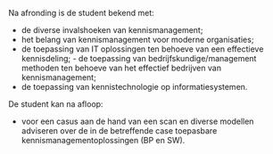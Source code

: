 Na afronding is de student bekend met:
- de diverse invalshoeken van kennismanagement;
- het belang van kennismanagement voor moderne organisaties;
- de toepassing van IT oplossingen ten behoeve van een effectieve kennisdeling; - de toepassing van bedrijfskundige/management methoden ten behoeve van het effectief bedrijven van kennismanagement;
- de toepassing van kennistechnologie op informatiesystemen.

De student kan na afloop:
- voor een casus aan de hand van een scan en diverse modellen adviseren over de in de betreffende case toepasbare kennismanagementoplossingen (BP en SW).